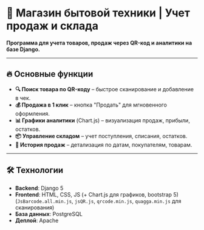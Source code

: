 # 🏪 **Магазин бытовой техники | Учет продаж и склада**  

**Программа для учета товаров, продаж через QR-код и аналитики на базе Django.**  

---

## 🔥 **Основные функции**  
- **🔍 Поиск товара по QR-коду** – быстрое сканирование и добавление в чек.  
- **💰 Продажа в 1 клик** – кнопка "Продать" для мгновенного оформления.  
- **📊 Графики аналитики** (Chart.js) – визуализация продаж, прибыли, остатков.  
- **📦 Управление складом** – учет поступления, списания, остатков.  
- **📝 История продаж** – детализация по датам, покупателям, товарам.  

---

## 🛠 **Технологии**  
- **Backend**: Django 5
- **Frontend**: HTML, CSS, JS (+ Chart.js для графиков, bootstrap 5)  (`JsBarcode.all.min.js`, `jsQR.js`, `qrcode.min.js`, `quagga.min.js` для сканирования)
- **База данных**: PostgreSQL   
- **Деплой**: Apache
